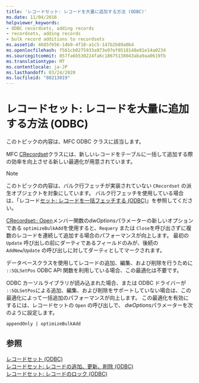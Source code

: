 ```yaml
---
title: 'レコードセット: レコードを大量に追加する方法 (ODBC)'
ms.date: 11/04/2016
helpviewer_keywords:
- ODBC recordsets, adding records
- recordsets, adding records
- bulk record additions to recordsets
ms.assetid: 4685f656-14b9-4f10-a1c5-147b2b89a0b4
ms.openlocfilehash: f561cb0275933a973e97ef0518148e81e14a0234
ms.sourcegitcommit: 857fa6b530224fa6c18675138043aba9aa0619fb
ms.translationtype: MT
ms.contentlocale: ja-JP
ms.lasthandoff: 03/24/2020
ms.locfileid: "80213019"
---
```

# <a name="recordset-adding-records-in-bulk-odbc"></a>レコードセット: レコードを大量に追加する方法 (ODBC)

このトピックの内容は、MFC ODBC クラスに該当します。

MFC [CRecordset](../../mfc/reference/crecordset-class.md)クラスには、新しいレコードをテーブルに一括して追加する際の効率を向上させる新しい最適化が用意されています。

> [!NOTE]
> このトピックの内容は、バルク行フェッチが実装されていない `CRecordset` の派生オブジェクトを対象にしています。 バルク行フェッチを使用している場合は、「レコード[セット: レコードを一括フェッチする (ODBC)](../../data/odbc/recordset-fetching-records-in-bulk-odbc.md)」を参照してください。

[CRecordset:: Open](../../mfc/reference/crecordset-class.md#open)メンバー関数の*dwOptions*パラメーターの新しいオプションである `optimizeBulkAdd`を使用すると、`Requery` または `Close`を呼び出さずに複数のレコードを連続して追加する場合のパフォーマンスが向上します。 最初の `Update` 呼び出しの前にダーティであるフィールドのみが、後続の `AddNew`/`Update` の呼び出しに対してダーティとしてマークされます。

データベースクラスを使用してレコードの追加、編集、および削除を行うために `::SQLSetPos` ODBC API 関数を利用している場合、この最適化は不要です。

ODBC カーソルライブラリが読み込まれた場合、または ODBC ドライバーが `::SQLSetPos`による追加、編集、および削除をサポートしていない場合は、この最適化によって一括追加のパフォーマンスが向上します。 この最適化を有効にするには、レコードセットの `Open` の呼び出しで、 *dwOptions*パラメーターを次のように設定します。

```
appendOnly | optimizeBulkAdd
```

## <a name="see-also"></a>参照

[レコードセット (ODBC)](../../data/odbc/recordset-odbc.md)<br/>
[レコードセット: レコードの追加、更新、削除 (ODBC)](../../data/odbc/recordset-adding-updating-and-deleting-records-odbc.md)<br/>
[レコードセット: レコードのロック (ODBC)](../../data/odbc/recordset-locking-records-odbc.md)
